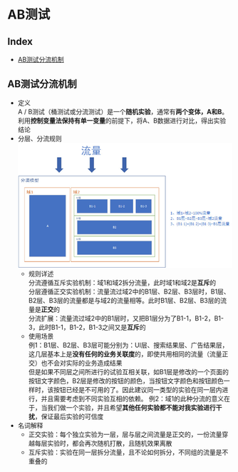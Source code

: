 AB测试
===
Index
---
- [AB测试分流机制](#AB测试分流机制)

## AB测试分流机制
- 定义<br>
A / B测试（桶测试或分流测试）是一个**随机实验**，通常有**两个变体，A和B**。利用**控制变量法保持有单一变量**的前提下，将A、B数据进行对比，得出实验结论
- 分层、分流规则<br/>
![示例图片](../图片/分层分流规则.jpg)<br/>
  - 规则详述<br/>
分流遵循互斥实验机制：域1和域2拆分流量，此时域1和域2是**互斥**的<br/>
分层遵循正交实验机制：流量流过域2中的B1层、B2层、B3层时，B1层、B2层、B3层的流量都是与域2的流量相等。此时B1层、B2层、B3层的流量是**正交**的<br/>
分流扩展：流量流过域2中的B1层时，又把B1层分为了B1-1，B1-2，B1-3，此时B1-1，B1-2，B1-3之间又是**互斥**的<br/>
  - 使用场景<br/>
例1：B1层、B2层、B3层可能分别为：UI层、搜索结果层、广告结果层，这几层基本上是**没有任何的业务关联度**的，即使共用相同的流量（流量正交）也不会对实际的业务造成结果<br/>
但是如果不同层之间所进行的试验互相关联，如B1层是修改的一个页面的按钮文字颜色，B2层是修改的按钮的颜色，当按钮文字颜色和按钮颜色一样时，该按钮已经是不可用的了。因此建议同一类型的实验在同一层内进行，并且需要考虑到不同实验互相的依赖。
例2：域1的此种分流的意义在于，当我们做一个实验，并且希望**其他任何实验都不能对我实验进行干扰**，保证最后实验的可信度
- 名词解释
  - 正交实验：每个独立实验为一层，层与层之间流量是正交的，一份流量穿越每层实验时，都会再次随机打散，且随机效果离散
  - 互斥实验：实验在同一层拆分流量，且不论如何拆分，不同组的流量是不重叠的


